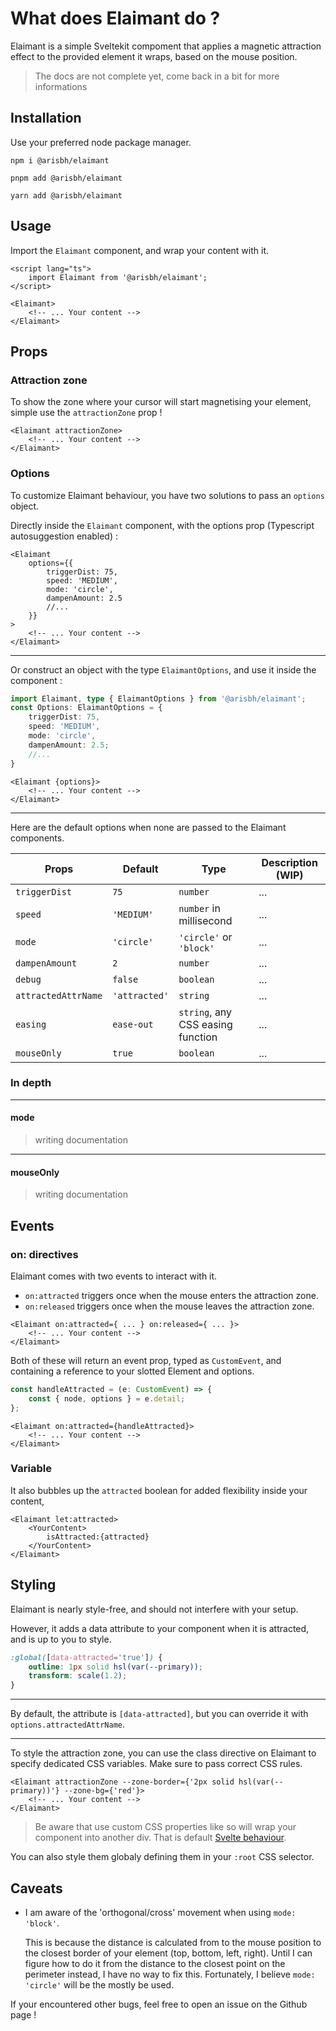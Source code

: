 # What does Elaimant do ?

Elaimant is a simple Sveltekit compoment that applies a magnetic attraction effect to the provided element it wraps, based on the mouse position.

> The docs are not complete yet, come back in a bit for more informations

## Installation

Use your preferred node package manager.

`npm i @arisbh/elaimant`

`pnpm add @arisbh/elaimant`

`yarn add @arisbh/elaimant`

## Usage

Import the `Elaimant` component, and wrap your content with it.

```svelte
<script lang="ts">
	import Elaimant from '@arisbh/elaimant';
</script>

<Elaimant>
	<!-- ... Your content -->
</Elaimant>
```

## Props

### Attraction zone

To show the zone where your cursor will start magnetising your element, simple use the `attractionZone` prop !

```svelte
<Elaimant attractionZone>
	<!-- ... Your content -->
</Elaimant>
```

### Options

To customize Elaimant behaviour, you have two solutions to pass an `options` object.

Directly inside the `Elaimant` component, with the options prop (Typescript autosuggestion enabled) :

```svelte
<Elaimant
	options={{
		triggerDist: 75,
		speed: 'MEDIUM',
		mode: 'circle',
		dampenAmount: 2.5
		//...
	}}
>
	<!-- ... Your content -->
</Elaimant>
```

---

Or construct an object with the type `ElaimantOptions`, and use it inside the component :

```ts
import Elaimant, type { ElaimantOptions } from '@arisbh/elaimant';
const Options: ElaimantOptions = {
	triggerDist: 75,
	speed: 'MEDIUM',
	mode: 'circle',
	dampenAmount: 2.5;
	//...
}
```

```svelte
<Elaimant {options}>
	<!-- ... Your content -->
</Elaimant>
```

---

Here are the default options when none are passed to the Elaimant components.

| Props               | Default       | Type                              | Description (WIP) |
| ------------------- | ------------- | --------------------------------- | ----------------- |
| `triggerDist`       | `75 `         | `number`                          | ...               |
| `speed`             | `'MEDIUM'`    | `number` in millisecond           | ...               |
| `mode`              | `'circle'`    | `'circle'` or `'block'`           | ...               |
| `dampenAmount`      | `2`           | `number`                          | ...               |
| `debug`             | `false`       | `boolean`                         | ...               |
| `attractedAttrName` | `'attracted'` | `string`                          | ...               |
| `easing`            | `ease-out`    | `string`, any CSS easing function | ...               |
| `mouseOnly`         | `true`        | `boolean`                         | ...               |

### In depth

---

#### mode

> writing documentation

---

#### mouseOnly

> writing documentation

## Events

### on: directives

Elaimant comes with two events to interact with it.

- `on:attracted` triggers once when the mouse enters the attraction zone.
- `on:released` triggers once when the mouse leaves the attraction zone.

```svelte
<Elaimant on:attracted={ ... } on:released={ ... }>
	<!-- ... Your content -->
</Elaimant>
```

Both of these will return an event prop, typed as `CustomEvent`, and containing a reference to your slotted Element and options.

```ts
const handleAttracted = (e: CustomEvent) => {
	const { node, options } = e.detail;
};
```

```svelte
<Elaimant on:attracted={handleAttracted}>
	<!-- ... Your content -->
</Elaimant>
```

### Variable

It also bubbles up the `attracted` boolean for added flexibility inside your content,

```svelte
<Elaimant let:attracted>
	<YourContent>
		isAttracted:{attracted}
	</YourContent>
</Elaimant>
```

## Styling

Elaimant is nearly style-free, and should not interfere with your setup.

However, it adds a data attribute to your component when it is attracted, and is up to you to style.

```css
:global([data-attracted='true']) {
	outline: 1px solid hsl(var(--primary));
	transform: scale(1.2);
}
```

---

By default, the attribute is `[data-attracted]`, but you can override it with `options.attractedAttrName`.

---

To style the attraction zone, you can use the class directive on Elaimant to specify dedicated CSS variables.
Make sure to pass correct CSS rules.

```svelte
<Elaimant attractionZone --zone-border={'2px solid hsl(var(--primary))'} --zone-bg={'red'}>
	<!-- ... Your content -->
</Elaimant>
```

> Be aware that use custom CSS properties like so will wrap your component into another div. That is default [Svelte behaviour](https://svelte.dev/docs/component-directives#style-props).

You can also style them globaly defining them in your `:root` CSS selector.

## Caveats

- I am aware of the 'orthogonal/cross' movement when using `mode: 'block'`.

  This is because the distance is calculated from to the mouse position to the closest border of your element (top, bottom, left, right). Until I can figure how to do it from the distance to the closest point on the perimeter instead, I have no way to fix this.
  Fortunately, I believe `mode: 'circle'` will be the mostly be used.

If your encountered other bugs, feel free to open an issue on the Github page !
